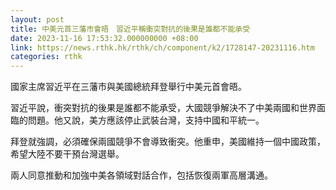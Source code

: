 ```yaml
---
layout: post
title: 中美元首三藩市會晤　習近平稱衝突對抗的後果是誰都不能承受
date: 2023-11-16 17:53:32.000000000 +08:00
link: https://news.rthk.hk/rthk/ch/component/k2/1728147-20231116.htm
categories: rthk
---
```


國家主席習近平在三藩市與美國總統拜登舉行中美元首會晤。

習近平說，衝突對抗的後果是誰都不能承受，大國競爭解決不了中美兩國和世界面臨的問題。他又說，美方應該停止武裝台灣，支持中國和平統一。

拜登就強調，必須確保兩國競爭不會導致衝突。他重申，美國維持一個中國政策，希望大陸不要干預台灣選舉。

兩人同意推動和加強中美各領域對話合作，包括恢復兩軍高層溝通。
